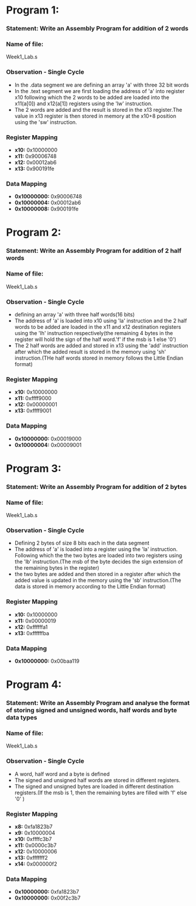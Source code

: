 # Program 1: 
### Statement: Write an Assembly Program for addition of 2 words

### Name of file:
Week1_Lab.s

### Observation - Single Cycle
- In the .data segment we are defining an array 'a' with three 32 bit words
- In the .text segment we are first loading the address of 'a' into register x10 following which the 2 words to be added are loaded into the x11(a[0]) and x12(a[1]) registers using the 'lw' instruction.
- The 2 words are added and the result is stored in the x13 register.The value in x13 register is then stored in memory at the x10+8 position using the 'sw' instruction.
 
### Register Mapping
- **x10:** 0x10000000
- **x11:** 0x90006748
- **x12:** 0x00012ab6
- **x13:** 0x900191fe

### Data Mapping
- **0x10000000:** 0x90006748
- **0x10000004:** 0x00012ab6
- **0x10000008:** 0x900191fe

# Program 2: 
### Statement: Write an Assembly Program for addition of 2 half words

### Name of file:
Week1_Lab.s

### Observation - Single Cycle
- defining an array 'a' with three half words(16 bits)
- The address of 'a' is loaded into x10 using 'la' instruction and the 2 half words to be added are loaded in the x11 and x12 destination registers using the 'lh' instruction respectively(the remaining 4 bytes in the register will hold the sign of the half word.'f' if the msb is 1 else '0')
- The 2 half words are added and stored in x13 using the 'add' instruction after which the added result is stored in the memory using 'sh' instruction.(THe half words stored in memory follows the Little Endian format) 
 
### Register Mapping
- **x10:** 0x10000000
- **x11:** 0xffff9000
- **x12:** 0x00000001
- **x13:** 0xffff9001

### Data Mapping
- **0x10000000:** 0x00019000
- **0x10000004:** 0x00009001

# Program 3: 
### Statement: Write an Assembly Program for addition of 2 bytes

### Name of file:
Week1_Lab.s

### Observation - Single Cycle
- Defining 2 bytes of size 8 bits each in the data segment
- The address of 'a' is loaded into a register using the 'la' instruction. Following which the the two bytes are loaded into two registers using the 'lb' instruction.(The msb of the byte decides the sign extension of the remaining bytes in the register)
- the two bytes are added and then stored in a register after which the added value is updated in the memory using the 'sb' instruction.(The data is stored in memory according to the Little Endian format)
 
### Register Mapping
- **x10:** 0x10000000
- **x11:** 0x00000019
- **x12:** 0xffffffa1
- **x13:** 0xffffffba


### Data Mapping
- **0x10000000:** 0x00baa119

# Program 4: 
### Statement: Write an Assembly Program and analyse the format of storing signed and unsigned words, half words and byte data types

### Name of file:
Week1_Lab.s

### Observation - Single Cycle
- A word, half word and a byte is defined 
- The signed and unsigned half words are stored in different registers.
- The signed and unsigned bytes are loaded in different destination registers.(If the msb is 1, then the remaining bytes are filled with 'f' else '0' )
 
### Register Mapping
- **x8:** 0xfa1823b7
- **x9:** 0x10000004
- **x10:** 0xffffc3b7
- **x11:** 0x0000c3b7
- **x12:** 0x10000006
- **x13:** 0xfffffff2
- **x14:** 0x000000f2

### Data Mapping
- **0x10000000:** 0xfa1823b7
- **0x10000000:** 0x00f2c3b7
